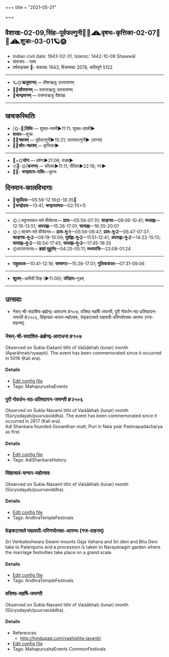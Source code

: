 +++
title = "2021-05-21"

+++
## वैशाखः-02-09,सिंहः-पूर्वफल्गुनी🌛🌌◢◣वृषभः-कृत्तिका-02-07🌌🌞◢◣शुक्रः-03-01🪐🌞
- Indian civil date: 1943-02-31, Islamic: 1442-10-09 Shawwāl
- संवत्सरः - प्लवः
- वर्षसङ्ख्या 🌛- शकाब्दः 1943, विक्रमाब्दः 2078, कलियुगे 5122
___________________
- 🪐🌞**ऋतुमानम्** — ग्रीष्मऋतुः उत्तरायणम्
- 🌌🌞**सौरमानम्** — वसन्तऋतुः उत्तरायणम्
- 🌛**चान्द्रमानम्** — वसन्तऋतुः वैशाखः
___________________


## खचक्रस्थितिः
- |🌞-🌛|**तिथिः** — शुक्ल-नवमी►11:11; शुक्ल-दशमी►  
- **वासरः**—शुक्रः  
- 🌌🌛**नक्षत्रम्** — पूर्वफल्गुनी►15:21; उत्तरफल्गुनी► (कन्या)  
- 🌌🌞**सौर-नक्षत्रम्** — कृत्तिका►  
___________________
- 🌛+🌞**योगः** — हर्षणः►21:06; वज्रम्►  
- २|🌛-🌞|**करणम्** — कौलवः►11:11; तैतिलः►22:18; गरः►  
- 🌌🌛- **चन्द्राष्टम-राशिः**—कुम्भः  


## दिनमान-कालविभागाः
- 🌅**सूर्योदयः**—05:56-12:16🌞️-18:35🌇  
- 🌛**चन्द्रोदयः**—13:41; **चन्द्रास्तमयः**—02:11(+1)  
___________________
- 🌞⚝भट्टभास्कर-मते वीर्यवन्तः— **प्रातः**—05:56-07:31; **साङ्गवः**—09:06-10:41; **मध्याह्नः**—12:16-13:51; **अपराह्णः**—15:26-17:01; **सायाह्नः**—18:35-20:01  
- 🌞⚝सायण-मते वीर्यवन्तः— **प्रातः-मु॰1**—05:56-06:47; **प्रातः-मु॰2**—06:47-07:37; **साङ्गवः-मु॰2**—09:19-10:09; **पूर्वाह्णः-मु॰2**—11:51-12:41; **अपराह्णः-मु॰2**—14:22-15:13; **सायाह्नः-मु॰2**—16:54-17:45; **सायाह्नः-मु॰3**—17:45-18:35  
- 🌞कालान्तरम्— **ब्राह्मं मुहूर्तम्**—04:25-05:11; **मध्यरात्रिः**—23:08-01:24  
___________________
- **राहुकालः**—10:41-12:16; **यमघण्टः**—15:26-17:01; **गुलिककालः**—07:31-09:06  
___________________
- **शूलम्**—प्रतीची दिक् (►11:00); **परिहारः**–गुडम्  
___________________

## उत्सवाः
- नॆरूर्-श्री-सदाशिव-ब्रह्मेन्द्र-आराधना #१०७, वसिष्ठ-महर्षि-जयन्ती, पुरी गोवर्धन-मठ-प्रतिष्ठापन-जयन्ती #२५०६, सिंहाचलं-चन्दन-महोत्सवः, वेङ्कटाचले पद्मावती-परिणयोत्सव-आरम्भः (गज-वाहनम्)
### नॆरूर्-श्री-सदाशिव-ब्रह्मेन्द्र-आराधना #१०७

Observed on Śukla-Daśamī tithi of Vaiśākhaḥ (lunar) month (Aparāhṇaḥ/vyaapti). The event has been commemorated since it occurred in 5016 (Kali era).  


#### Details
- [Edit config file](https://github.com/jyotisham/adyatithi/tree/master/mahApuruSha/kAnchI-maTha/lunar_month/tithi/02/10/nerUr~zrI~sadAziva~brahmEndra~ArAdhanA.toml)
- Tags: MahapurushaEvents


### पुरी गोवर्धन-मठ-प्रतिष्ठापन-जयन्ती #२५०६

Observed on Śukla-Navamī tithi of Vaiśākhaḥ (lunar) month (Sūryodayaḥ/puurvaviddha). The event has been commemorated since it occurred in 2617 (Kali era).  
Adi Shankara founded Govardhan mutt, Puri in Nala year Padmapadacharya as first

#### Details
- [Edit config file](https://github.com/jyotisham/adyatithi/tree/master/mahApuruSha/kAnchI-maTha/lunar_month/tithi/02/09/purI%20gOvardhana-maTha-pratiSThApana~jayantI.toml)
- Tags: AdiShankaraHistory


### सिंहाचलं-चन्दन-महोत्सवः

Observed on Śukla-Navamī tithi of Vaiśākhaḥ (lunar) month (Sūryodayaḥ/puurvaviddha). 

#### Details
- [Edit config file](https://github.com/jyotisham/adyatithi/tree/master/temples/Andhra/lunar_month/tithi/02/09/siMhAcalaM-candana-mahOtsavaH.toml)
- Tags: AndhraTempleFestivals


### वेङ्कटाचले पद्मावती-परिणयोत्सव-आरम्भः (गज-वाहनम्)

Sri Venkateshwara Swami mounts Gaja Vahana and Sri devi and Bhu Devi take to Palanquins and a procession is taken to Narayanagiri garden where the marriage festivities take place on a grand scale.

#### Details
- [Edit config file](https://github.com/jyotisham/adyatithi/tree/master/temples/venkaTAchala/relative_event/vEGkaTAcalE%20padmAvatI-pariNayam%20%28azva-vAhanam%29/offset__-1/vEGkaTAcalE%20padmAvatI-pariNayOtsava-ArambhaH%20%28gaja-vAhanam%29.toml)
- Tags: AndhraTempleFestivals


### वसिष्ठ-महर्षि-जयन्ती

Observed on Śukla-Navamī tithi of Vaiśākhaḥ (lunar) month (Sūryodayaḥ/puurvaviddha). 

#### Details
- References
  - http://hindupad.com/vashishta-jayanti/
- [Edit config file](https://github.com/jyotisham/adyatithi/tree/master/mahApuruSha/RShi/lunar_month/tithi/02/09/vasiSTha~maharSi~jayantI.toml)
- Tags: MahapurushaEvents CommonFestivals


